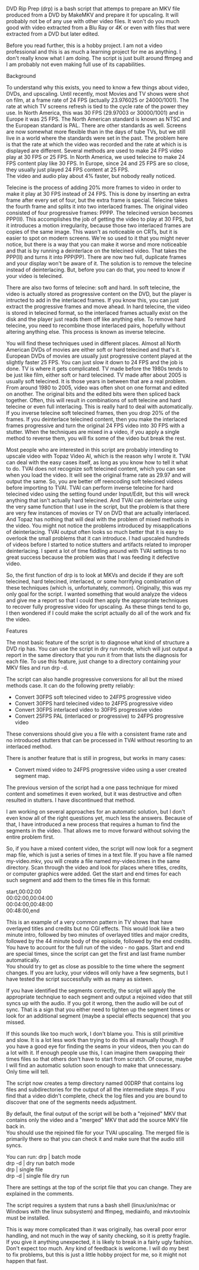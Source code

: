 DVD Rip Prep (drp) is a bash script that attemps to prepare an MKV file produced
from a DVD by MakeMKV and prepare it for upscaling.  It will probably not be of 
any use with other video files.  It won't do you much good with video extracted
from a Blu Ray or 4K or even with files that were extracted from a DVD but later
edited.

Before you read further, this is a hobby project.  I am not a video professional
and this is as much a learning project for me as anything.  I don't really know
what I am doing.  The script is just built around ffmpeg and I am probably not 
even making full use of its capabilities.

Background

To understand why this exists, you need to know a few things about video, DVDs,
and upscaling.  Until recently, most Movies and TV shows were shot on film, at 
a frame rate of 24 FPS (actually 23.976025 or 24000/1001).  The rate at which TV
screens refresh is tied to the cycle rate of the power they use.  In North
America, this was 30 FPS (29.97003 or 30000/1001) and in Europe it was 25 FPS.
The North American standard is known as NTSC and the European standard is PAL.
There are other standards as well.  Screens are now somewhat more flexible than
in the days of tube TVs, but we still live in a world where the standards were
set in the past.  The problem here is that the rate at which the video was
recorded and the rate at which is is displayed are different.  Several methods
are used to make 24 FPS video play at 30 FPS or 25 FPS.  In North America, we 
used telecine to make 24 FPS content play like 30 FPS.  In Europe, since 24 
and 25 FPS are so close, they usually just played 24 FPS content at 25 FPS.  
The video and audio play about 4% faster, but nobody really noticed.

Telecine is the process of adding 20% more frames to video in order to make it
play at 30 FPS instead of 24 FPS.  This is done by inserting an extra frame 
after every set of four, but the extra frame is special.  Telecine takes the 
fourth frame and splits it into two interlaced frames.  The original video 
consisted of four progressive frames: PPPP.  The telecined version becomes 
PPP(II).  This accomplishes the job of getting the video to play at 30 FPS, but 
it introduces a motion irregularity, because those two interlaced frames are 
copies of the same image.  This wasn't as noticeable on CRTs, but it is easier 
to spot on modern screens.  We're so used to it that you might never notice, 
but there is a way that you can make it worse and more noticeable and that is 
by running a deinterlace on the telecined video.  That takes the PPP(II) and 
turns it into PPP(PP).  There are now two full, duplicate frames and your 
display won't be aware of it.  The solution is to remove the telecine instead 
of deinterlacing. But, before you can do that, you need to know if your video 
is telecined.

There are also two forms of telecine: soft and hard.  In soft telecine, the
video is actually stored as progressive content on the DVD, but the player is
intructed to add in the interlaced frames.  If you know this, you can just
extract the progressive frames and move ahead.  In hard telecine, the video
is stored in telecined format, so the interlaced frames actually exist on the
disk and the player just reads them off like anything else.  To remove hard
telecine, you need to recombine those interlaced pairs, hopefully without
altering anything else.  This process is known as inverse telecine.

You will find these techniques used in different places.  Almost all North
American DVDs of movies are either soft or hard telecined and that's it.
European DVDs of movies are usually just progressive content played at the
slightly faster 25 FPS.  You can just slow it down to 24 FPS and the job is
done.  TV is where it gets complicated.  TV made before the 1980s tends to
be just like film, either soft or hard telecined.  TV made after about 2005
is usually soft telecined.  It is those years in between that are a real
problem.  From around 1980 to 2005, video was often shot on one format and
edited on another.  The original bits and the edited bits were then spliced
back together.  Often, this will result in combinations of soft telecine
and hard telecine or even full interlacing.  This is really hard to deal
with automatically.  If you inverse telecine soft telecined frames, then you
drop 20% of the frames.  If you deinterlace telecined content, then you make
the interlaced frames progressive and turn the original 24 FPS video into
30 FPS with a stutter.  When the techniques are mixed in a video, if you
apply a single method to reverse them, you will fix some of the video but 
break the rest.

Most people who are interested in this script are probably intending to
upscale video with Topaz Video AI, which is the reason why I wrote it. TVAI 
can deal with the easy cases itself, as long as you know how to tell it 
what to do.  TVAI does not recognize soft telecined content, which you can 
see when you load the video.  It will see the original frame rate as 29.97 
and will output the same.  So, you are better off reencoding soft telecined 
videos before importing to TVAI.  TVAI can perform inverse telecine for 
hard telecined video using the setting found under Input/Edit, but this will 
wreck anything that isn't actually hard telecined.  And TVAI can deinterlace 
using the very same function that I use in the script, but the problem is 
that there are very few instances of movies or TV on DVD that are actually 
interlaced.  And Topaz has nothing that will deal with the problem of mixed 
methods in the video.  You might not notice the problems introduced by 
misapplications of deinterlacing.  TVAI output often looks so much better 
that it is easy to overlook the small problems that it can introduce.  I had 
upscaled hundreds of videos before I started to notice stutters and artifacts 
related to improper deinterlacing.  I spent a lot of time fiddling around with 
TVAI settings to no great success because the problem was that I was feeding 
it defective video.

So, the first function of drp is to look at MKVs and decide if they are soft
telecined, hard telecined, interlaced, or some horrifying combination of 
these techniques (which is, unfortunately, common).  Originally, this was my
only goal for the script.  I wanted something that would analyze the videos
and give me a report so that I could then apply the appropriate techniques to
recover fully progressive video for upscaling.  As these things tend to go, I
then wondered if I could make the script actually do all of the work and fix
the video.

Features

The most basic feature of the script is to diagnose what kind of structure
a DVD rip has.  You can use the script in dry run mode, which will just
output a report in the same directory that you run it from that lists the
diagnosis for each file.  To use this feature, just change to a directory
containing your MKV files and run drp -d.

The script can also handle progressive conversions for all but the mixed
methods case.  It can do the following pretty reliably:

* Convert 30FPS soft telecined video to 24FPS progressive video  
* Convert 30FPS hard telecined video to 24FPS progressive video  
* Convert 30FPS interlaced video to 30FPS progressive video  
* Convert 25FPS PAL (interlaced or progressive) to 24FPS progressive video  

These conversions should give you a file with a consistent frame rate and no
introduced stutters that can be processed in TVAI without resorting to an 
interlaced method.

There is another feature that is still in progress, but works in many cases:

* Convert mixed video to 24FPS progressive video using a user created
  segment map.

The previous version of the script had a one pass technique for mixed content 
and sometimes it even worked, but it was destructive and often resulted in 
stutters.  I have discontinued that method.

I am working on several approaches for an automatic solution, but I don't 
even know all of the right questions yet, much less the answers.  Because of 
that, I have introduced a new process that requires a human to find the 
segments in the video.  That allows me to move forward without solving the 
entire problem first.

So, if you have a mixed content video, the script will now look for a segment 
map file, which is just a series of times in a text file.  If you have a file 
named my-video.mkv, you will create a file named my-video.times in the same 
directory.  Scan through the video and look for places where titles, credits, 
or computer graphics were added.  Get the start and end times for each such 
segment and add them to the times file in this format:

start,00:02:00  
00:02:00,00:04:00  
00:04:00,00:48:00  
00:48:00,end  

This is an example of a very common pattern in TV shows that have overlayed 
titles and credits but no CGI effects.  This would look like a two minute 
intro, followed by two minutes of overlayed titles and major credits, followed 
by the 44 minute body of the episode, followed by the end credits.  You have 
to account for the full run of the video - no gaps.  Start and end are special 
times, since the script can get the first and last frame number automatically.  
You should try to get as close as possible to the time where the segment 
changes.  If you are lucky, your videos will only have a few segments, but I 
have tested the script successfully with as many as sixteen.

If you have identified the segments correctly, the script will apply the 
appropriate technqiue to each segment and output a rejoined video that still 
syncs up with the audio.  If you got it wrong, then the audio will be out of 
sync.  That is a sign that you either need to tighten up the segment times or 
look for an additional segment (maybe a special effects sequence) that you 
missed.

If this sounds like too much work, I don't blame you.  This is still 
primitive and slow.  It is a lot less work than trying to do this all manually 
though.  If you have a good eye for finding the seams in your videos, then you 
can do a lot with it.  If enough people use this, I can imagine them swapping 
their times files so that others don't have to start from scratch.  Of course,
maybe I will find an automatic solution soon enough to make that unnecessary.  
Only time will tell.

The script now creates a temp directory named 00DRP that contains log files 
and subdirectories for the output of all the intermediate steps.  If you find 
that a video didn't complete, check the log files and you are bound to discover 
that one of the segments needs adjustment.

By default, the final output of the script will be both a "rejoined" MKV that 
contains only the video and a "merged" MKV that add the source MKV file back in.  
You should use the rejoined file for your TVAI upscaling.  The merged file is 
primarily there so that you can check it and make sure that the audio still 
syncs.

You can run:
drp					| batch mode  
drp -d				| dry run batch mode  
drp <file>			| single file  
drp -d <file>		| single file dry run  

There are settings at the top of the script file that you can change.  They 
are explained in the comments.

The script requires a system that runs a bash shell (linux/unix/mac or Windows 
with the linux subsystem) and ffmpeg, mediainfo, and mkvtoolnix must be 
installed.

This is way more complicated than it was originally, has overall poor error 
handling, and not much in the way of sanity checking, so it is pretty fragile.  
If you give it anything unexpected, it is likely to break in a fairly ugly 
fashion.  Don't expect too much.  Any kind of feedback is welcome.  I will do 
my best to fix problems, but this is just a little hobby project for me, so it 
might not happen that fast.
